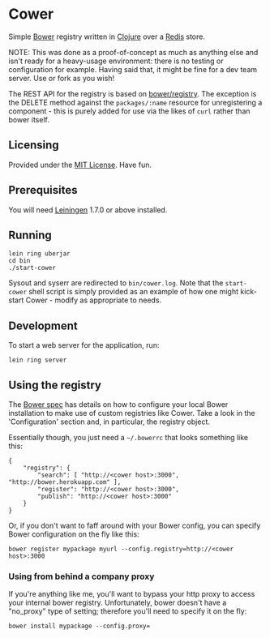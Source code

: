 # Cower
Simple [Bower](https://github.com/bower/bower) registry written in [Clojure](http://clojure.org) over a [Redis](http://redis.io) store.

NOTE: This was done as a proof-of-concept as much as anything else and isn't ready for a heavy-usage environment: there is no testing or configuration for example. Having said that, it might be fine for a dev team server. Use or fork as you wish!

The REST API for the registry is based on [bower/registry](https://github.com/bower/registry). The exception is the DELETE method against the `packages/:name` resource for unregistering a component - this is purely added for use via the likes of `curl` rather than bower itself.

## Licensing
Provided under the [MIT License](http://opensource.org/licenses/MIT). Have fun.

## Prerequisites

You will need [Leiningen](https://github.com/technomancy/leiningen) 1.7.0 or above installed.

## Running
    lein ring uberjar
    cd bin
    ./start-cower

Sysout and syserr are redirected to `bin/cower.log`. Note that the `start-cower` shell script is simply provided as an example of how one might kick-start Cower - modify as appropriate to needs. 

## Development
To start a web server for the application, run:

    lein ring server

## Using the registry
The [Bower spec](https://docs.google.com/document/d/1APq7oA9tNao1UYWyOm8dKqlRP2blVkROYLZ2fLIjtWc) has details on how to configure your local Bower installation to make use of custom registries like Cower. Take a look in the 'Configuration' section and, in particular, the registry object.

Essentially though, you just need a `~/.bowerrc` that looks something like this:

    {
        "registry": {
            "search": [ "http://<cower host>:3000", "http://bower.herokuapp.com" ],
            "register": "http://<cower host>:3000",
            "publish": "http://<cower host>:3000"
        }
    }
    
Or, if you don't want to faff around with your Bower config, you can specify Bower configuration on the fly like this:

    bower register mypackage myurl --config.registry=http://<cower host>:3000

### Using from behind a company proxy
If you're anything like me, you'll want to bypass your http proxy to access your internal bower registry. Unfortunately, bower doesn't have a "no_proxy" type of setting; therefore you'll need to specify it on the fly:

    bower install mypackage --config.proxy=

